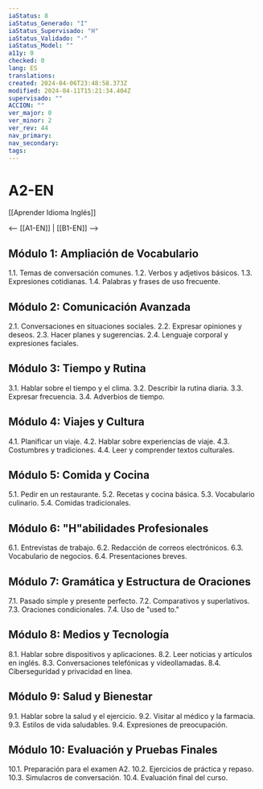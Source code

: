 ```yaml
---
iaStatus: 8
iaStatus_Generado: "I"
iaStatus_Supervisado: "H"
iaStatus_Validado: "-"
iaStatus_Model: ""
a11y: 0
checked: 0
lang: ES
translations: 
created: 2024-04-06T23:48:58.373Z
modified: 2024-04-11T15:21:34.404Z
supervisado: ""
ACCION: ""
ver_major: 0
ver_minor: 2
ver_rev: 44
nav_primary: 
nav_secondary: 
tags:
---
```

# A2-EN

[[Aprender Idioma Inglés]]

<-- [[A1-EN]] | [[B1-EN]] -->

## Módulo 1: Ampliación de Vocabulario

1.1. Temas de conversación comunes.
1.2. Verbos y adjetivos básicos.
1.3. Expresiones cotidianas.
1.4. Palabras y frases de uso frecuente.

## Módulo 2: Comunicación Avanzada

2.1. Conversaciones en situaciones sociales.
2.2. Expresar opiniones y deseos.
2.3. Hacer planes y sugerencias.
2.4. Lenguaje corporal y expresiones faciales.

## Módulo 3: Tiempo y Rutina

3.1. Hablar sobre el tiempo y el clima.
3.2. Describir la rutina diaria.
3.3. Expresar frecuencia.
3.4. Adverbios de tiempo.

## Módulo 4: Viajes y Cultura

4.1. Planificar un viaje.
4.2. Hablar sobre experiencias de viaje.
4.3. Costumbres y tradiciones.
4.4. Leer y comprender textos culturales.

## Módulo 5: Comida y Cocina

5.1. Pedir en un restaurante.
5.2. Recetas y cocina básica.
5.3. Vocabulario culinario.
5.4. Comidas tradicionales.

## Módulo 6: "H"abilidades Profesionales

6.1. Entrevistas de trabajo.
6.2. Redacción de correos electrónicos.
6.3. Vocabulario de negocios.
6.4. Presentaciones breves.

## Módulo 7: Gramática y Estructura de Oraciones

7.1. Pasado simple y presente perfecto.
7.2. Comparativos y superlativos.
7.3. Oraciones condicionales.
7.4. Uso de "used to."

## Módulo 8: Medios y Tecnología

8.1. Hablar sobre dispositivos y aplicaciones.
8.2. Leer noticias y artículos en inglés.
8.3. Conversaciones telefónicas y videollamadas.
8.4. Ciberseguridad y privacidad en línea.

## Módulo 9: Salud y Bienestar

9.1. Hablar sobre la salud y el ejercicio.
9.2. Visitar al médico y la farmacia.
9.3. Estilos de vida saludables.
9.4. Expresiones de preocupación.

## Módulo 10: Evaluación y Pruebas Finales

10.1. Preparación para el examen A2.
10.2. Ejercicios de práctica y repaso.
10.3. Simulacros de conversación.
10.4. Evaluación final del curso.

